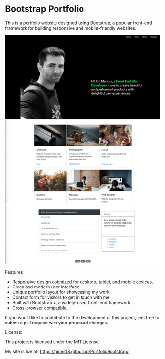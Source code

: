 # Bootstrap Portfolio
This is a portfolio website designed using Bootstrap, a popular front-end framework for building responsive and mobile-friendly websites. 

<img src="https://github.com/gines18/PortfolioBootstrap/blob/main/img/AboutSection.png">
<img src="https://github.com/gines18/PortfolioBootstrap/blob/main/img/PortforlioSection.png?raw=true">
<img src="https://github.com/gines18/PortfolioBootstrap/blob/main/img/Skills-Contact-Section.png">

Features
* Responsive design optimized for desktop, tablet, and mobile devices.
* Clean and modern user interface.
* Unique portfolio layout for showcasing my work.
* Contact form for visitors to get in touch with me.
* Built with Bootstrap 4, a widely-used front-end framework.
* Cross-browser compatible.


If you would like to contribute to the development of this project, feel free to submit a pull request with your proposed changes.


License:

This project is licensed under the MIT License.

My site is live at: https://gines18.github.io/PortfolioBootstrap/

